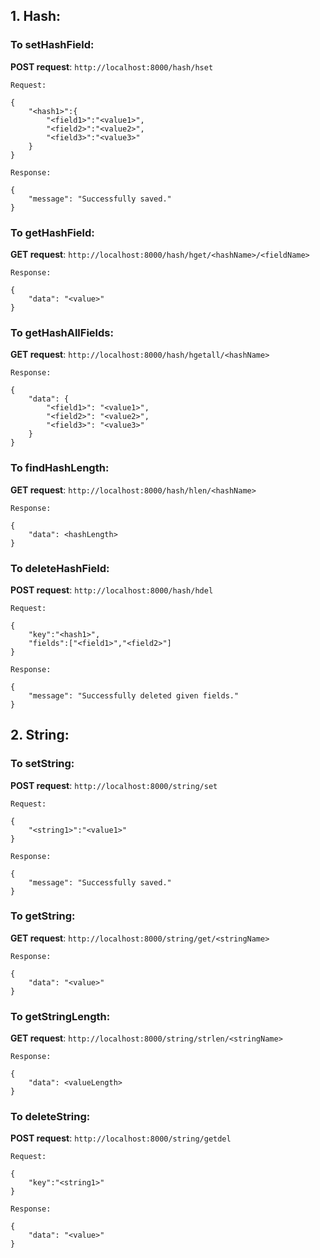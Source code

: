## 1. Hash:

### To setHashField:
**POST request**: `http://localhost:8000/hash/hset`

```Request:```

```
{
    "<hash1>":{
        "<field1>":"<value1>",
        "<field2>":"<value2>",
        "<field3>":"<value3>"
    }
}
```

```Response:```
```
{
    "message": "Successfully saved."
}
```

### To getHashField:
**GET request**: `http://localhost:8000/hash/hget/<hashName>/<fieldName>`

```Response:```
```
{
    "data": "<value>"
}
```

### To getHashAllFields:
**GET request**: `http://localhost:8000/hash/hgetall/<hashName>`

```Response:```
```
{
    "data": {
        "<field1>": "<value1>",
        "<field2>": "<value2>",
        "<field3>": "<value3>"
    }
}
```


### To findHashLength:
**GET request**: `http://localhost:8000/hash/hlen/<hashName>`

```Response:```
```
{
    "data": <hashLength>
}
```


### To deleteHashField:
**POST request**: `http://localhost:8000/hash/hdel`

```Request:```

```
{
    "key":"<hash1>",
    "fields":["<field1>","<field2>"]
}
```

```Response:```
```
{
    "message": "Successfully deleted given fields."
}
```


## 2. String:

### To setString:
**POST request**: `http://localhost:8000/string/set`

```Request:```

```
{
    "<string1>":"<value1>"
}
```

```Response:```
```
{
    "message": "Successfully saved."
}
```

### To getString:
**GET request**: `http://localhost:8000/string/get/<stringName>`

```Response:```
```
{
    "data": "<value>"
}
```


### To getStringLength:
**GET request**: `http://localhost:8000/string/strlen/<stringName>`

```Response:```
```
{
    "data": <valueLength>
}
```


### To deleteString:
**POST request**: `http://localhost:8000/string/getdel`

```Request:```
```
{
	"key":"<string1>"
}
```

```Response:```
```
{
    "data": "<value>"
}
```
